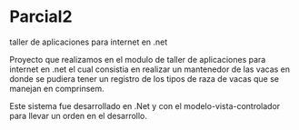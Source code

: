 # Parcial2
taller de aplicaciones para internet en .net

Proyecto que realizamos en el modulo de taller de aplicaciones para internet en .net
el cual consistia en realizar un mantenedor de las vacas en donde se pudiera tener un registro de los tipos de raza de vacas que se manejan en comprinsem.

Este sistema fue desarrollado en .Net y con el modelo-vista-controlador para llevar un orden en el desarrollo. 
